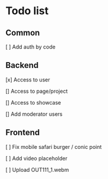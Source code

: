 # Todo list

## Common

[ ] Add auth by code

## Backend

[x] Access to user

[] Access to page/project

[] Access to showcase

[] Add moderator users

## Frontend

[ ] Fix mobile safari burger / conic point

[ ] Add video placeholder

[ ] Upload OUT111_1.webm